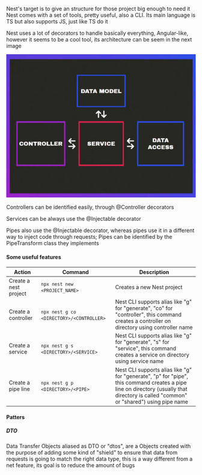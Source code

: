 Nest's target is to give an structure for those project big enough to need it
Nest comes with a set of tools, pretty useful, also a CLI. Its main language is
TS but also supports JS, just like TS do it

Nest uses a lot of decorators to handle basically everything, Angular-like, however
it seems to be a cool tool, its architecture can be seem in the next image

![architecture](./Nest_arch.png)

Controllers can be identified easily, through @Controller decorators

Services can be always use the @Injectable decorator

Pipes also use the @Injectable decorator, whereas pipes use it in a different way to 
inject code through requests; Pipes can be identified by the PipeTransform class they
implements

#### Some useful features

| Action                | Command                                  | Description                                                                                                                                                                                         |
| --------------------- | ---------------------------------------- | --------------------------------------------------------------------------------------------------------------------------------------------------------------------------------------------------- |
| Create a nest project | `npx nest new <PROJECT_NAME>`            | Creates a new Nest project                                                                                                                                                                          |
| Create a controller   | `npx nest g co <DIRECTORY>/<CONTROLLER>` | Nest CLI supports alias like "g" for "generate", "co" for "controller", this command creates a controller on <DIRECTORY> directory using <CONTROLLER> controller name                                     |
| Create a service      | `npx nest g s <DIRECTORY>/<SERVICE>`     | Nest CLI supports alias like "g" for "generate", "s" for "service", this command creates a service on <DIRECTORY> directory using <SERVICE> service name                                                  |
| Create a pipe line    | `npx nest g p <DIRECTORY>/<PIPE>`        | Nest CLI supports alias like "g" for "generate", "p" for "pipe", this command creates a pipe line on <DIRECTORY> directory (usually that directory is called "common" or "shared") using <PIPE> pipe name |

#### Patters

##### DTO

Data Transfer Objects aliased as DTO or "dtos", are a Objects created with the purpose of 
adding some kind of "shield" to ensure that data from requests is going to match the right
data type, this is a way different from a net feature, its goal is to reduce the amount of bugs
